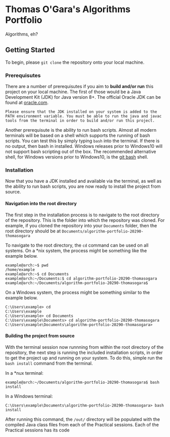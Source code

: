 # Thomas O'Gara's Algorithms Portfolio
Algorithms, eh?

## Getting Started
To begin, please `git clone` the repository onto your local machine.

### Prerequisutes
There are a number of prerequisutes if you aim to **build and/or run** this project on your local machine. The first of those would be a Java Development Kit (JDK) for Java version 8+. The official Oracle JDK can be found at [oracle.com](https://www.oracle.com/java/technologies/javase-jdk8-downloads.html).  

	Please ensure that the JDK installed on your system is added to the PATH environment variable. You must be able to run the java and javac tools from the terminal in order to build and/or run this project.

Another prerequisute is the ability to run bash scripts. Almost all modern terminals will be based on a shell which supports the running of bash scripts. You can test this by simply typing `bash` into the terminal. If there is no output, then bash in installed. Windows releases prior to Windows10 will not support bash scripting out of the box. The recommended alternative shell, for Windows versions prior to Windows10, is the [git bash](https://gitforwindows.org/) shell.

### Installation
Now that you have a JDK installed and available via the terminal, as well as the ability to run bash scripts, you are now ready to install the project from source.
#### Navigation into the root directory
The first step in the installation process is to navigate to the root directory of the repository. This is the folder into which the repository was cloned. For example, if you cloned the repository into your `Documents` folder, then the root directory should be at `Documents/algorithm-portfolio-20290-thomasogara`

To navigate to the root directory, the `cd` command can be used on all systems. On a *nix system, the process might be something like the example below.

	example@arch:~$ pwd
	/home/example
	example@arch:~$ cd Documents
	example@arch:~/Documents:$ cd algorithm-portfolio-20290-thomasogara
	example@arch:~/Documents/algorithm-portfolio-20290-thomasogara$ 

On a Windows system, the process might be something similar to the example below.

	C:\Users\example> cd
	C:\Users\example
	C:\Users\example> cd Documents
	C:\Users\example\Documents> cd algorithm-portfolio-20290-thomasogara
	C:\Users\example\Documents\algorithm-portfolio-20290-thomasogara> 

#### Building the project from source
With the terminal session now runnning from within the root directory of the repository, the next step is running the included installation scripts, in order to get the project up and running on your system. To do this, simple run the `bash install` command from the terminal.

In a *nux terminal:

	example@arch:~/Documents/algorithm-portfolio-20290-thomasogara$ bash install

In a Windows terminal:

	C:\Users\example\Documents\algorithm-portfolio-20290-thomasogara> bash install

After running this command, the `/out/` directory will be populated with the compiled Java class files from each of the Practical sessions. Each of the Practical sessions has its code